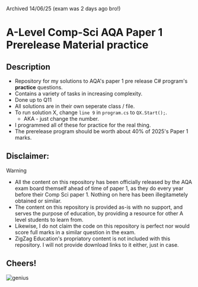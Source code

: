 Archived 14/06/25 (exam was 2 days ago bro!)

# A-Level Comp-Sci AQA Paper 1 Prerelease Material practice
## Description
 - Repository for my solutions to AQA's paper 1 pre release C# program's **practice** questions.
 - Contains a variety of tasks in increasing complexity.
 - Done up to Q11
 - All solutions are in their own seperate class / file.
 - To run solution X, change `line 9` in `program.cs` to `QX.Start();`.
     - AKA - just change the number.
 - I programmed all of these for practice for the real thing.
 - The prerelease program should be worth about 40% of 2025's Paper 1 marks.

## Disclaimer:
> [!WARNING]
> - All the content on this repository has been officially released by the AQA exam board themself ahead of time of paper 1, as they do every year before their Comp Sci paper 1. Nothing on here has been illegitametely obtained or similar.
> - The content on this repository is provided as-is with no support, and serves the purpose of education, by providing a resource for other A level students to learn from.
> - Likewise, I do not claim the code on this repository is perfect nor would score full marks in a similar question in the exam.
> - ZigZag Education's propriatory content is not included with this repository. I will not provide download links to it either, just in case.

## Cheers!
![genius](https://github.com/user-attachments/assets/eff7f195-b1c5-44e9-b6aa-f2a815edde74)
